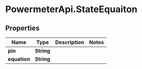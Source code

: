 # PowermeterApi.StateEquaiton

## Properties

Name | Type | Description | Notes
------------ | ------------- | ------------- | -------------
**pin** | **String** |  | 
**equation** | **String** |  | 


